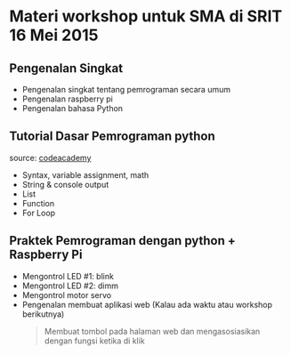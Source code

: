 # Materi workshop untuk SMA di SRIT 16 Mei 2015

## Pengenalan Singkat

 * Pengenalan singkat tentang pemrograman secara umum
 * Pengenalan raspberry pi
 * Pengenalan bahasa Python
 

## Tutorial Dasar Pemrograman python
 source: [codeacademy](http://www.codecademy.com/en/tracks/python)
 * Syntax, variable assignment, math
 * String & console output
 * List
 * Function
 * For Loop
 
## Praktek Pemrograman dengan python + Raspberry Pi
 
 * Mengontrol LED #1: blink
 * Mengontrol LED #2: dimm
 * Mengontrol motor servo 
 * Pengenalan membuat aplikasi web (Kalau ada waktu atau workshop berikutnya)
   > Membuat tombol pada halaman web dan mengasosiasikan dengan fungsi ketika di klik
